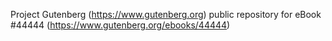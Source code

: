 Project Gutenberg (https://www.gutenberg.org) public repository for eBook #44444 (https://www.gutenberg.org/ebooks/44444)
